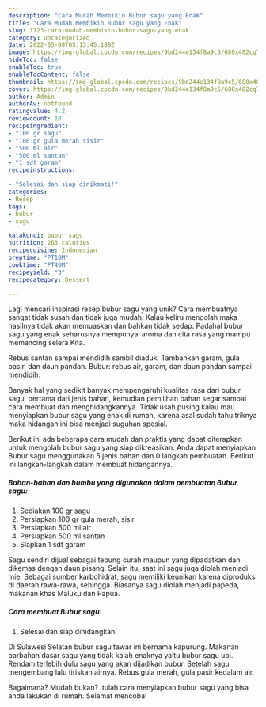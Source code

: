 ```yaml
---
description: "Cara Mudah Membikin Bubur sagu yang Enak"
title: "Cara Mudah Membikin Bubur sagu yang Enak"
slug: 1723-cara-mudah-membikin-bubur-sagu-yang-enak
category: Uncategorized
date: 2022-05-08T05:13:45.188Z
image: https://img-global.cpcdn.com/recipes/9bd244e134f8a9c5/680x482cq70/bubur-sagu-foto-resep-utama.jpg
hideToc: false
enableToc: true
enableTocContent: false
thumbnail: https://img-global.cpcdn.com/recipes/9bd244e134f8a9c5/680x482cq70/bubur-sagu-foto-resep-utama.jpg
cover: https://img-global.cpcdn.com/recipes/9bd244e134f8a9c5/680x482cq70/bubur-sagu-foto-resep-utama.jpg
author: Admin
authorAv: notfound
ratingvalue: 4.2
reviewcount: 18
recipeingredient:
- "100 gr sagu"
- "100 gr gula merah sisir"
- "500 ml air"
- "500 ml santan"
- "1 sdt garam"
recipeinstructions:

- "Selesai dan siap dinikmati!"
categories:
- Resep
tags:
- bubur
- sagu

katakunci: bubur sagu 
nutrition: 263 calories
recipecuisine: Indonesian
preptime: "PT10M"
cooktime: "PT40M"
recipeyield: "3"
recipecategory: Dessert

---
```





Lagi mencari inspirasi resep bubur sagu yang unik? Cara membuatnya sangat tidak susah dan tidak juga mudah. Kalau keliru mengolah maka hasilnya tidak akan memuaskan dan bahkan tidak sedap. Padahal bubur sagu yang enak seharusnya mempunyai aroma dan cita rasa yang mampu memancing selera Kita.





Rebus santan sampai mendidih sambil diaduk. Tambahkan garam, gula pasir, dan daun pandan. Bubur: rebus air, garam, dan daun pandan sampai mendidih.

Banyak hal yang sedikit banyak mempengaruhi kualitas rasa dari bubur sagu, pertama dari jenis bahan, kemudian pemilihan bahan segar sampai cara membuat dan menghidangkannya. Tidak usah pusing kalau mau menyiapkan bubur sagu yang enak di rumah, karena asal sudah tahu triknya maka hidangan ini bisa menjadi suguhan spesial.






Berikut ini ada beberapa cara mudah dan praktis yang dapat diterapkan untuk mengolah bubur sagu yang siap dikreasikan. Anda dapat menyiapkan Bubur sagu menggunakan 5 jenis bahan dan 0 langkah pembuatan. Berikut ini langkah-langkah dalam membuat hidangannya.

<!--inarticleads1-->

##### Bahan-bahan dan bumbu yang digunakan dalam pembuatan Bubur sagu:

1. Sediakan 100 gr sagu
1. Persiapkan 100 gr gula merah, sisir
1. Persiapkan 500 ml air
1. Persiapkan 500 ml santan
1. Siapkan 1 sdt garam


Sagu sendiri dijual sebagai tepung curah maupun yang dipadatkan dan dikemas dengan daun pisang. Selain itu, saat ini sagu juga diolah menjadi mie. Sebagai sumber karbohidrat, sagu memiliki keunikan karena diproduksi di daerah rawa-rawa, sehingga. Biasanya sagu diolah menjadi papeda, makanan khas Maluku dan Papua. 

<!--inarticleads2-->

##### Cara membuat Bubur sagu:


1. Selesai dan siap dihidangkan!

Di Sulawesi Selatan bubur sagu tawar ini bernama kapurung. Makanan barbahan dasar sagu yang tidak kalah enaknya yaitu bubur sagu ubi. Rendam terlebih dulu sagu yang akan dijadikan bubur. Setelah sagu mengembang lalu tiriskan airnya. Rebus gula merah, gula pasir kedalam air. 

Bagaimana? Mudah bukan? Itulah cara menyiapkan bubur sagu yang bisa anda lakukan di rumah. Selamat mencoba!
